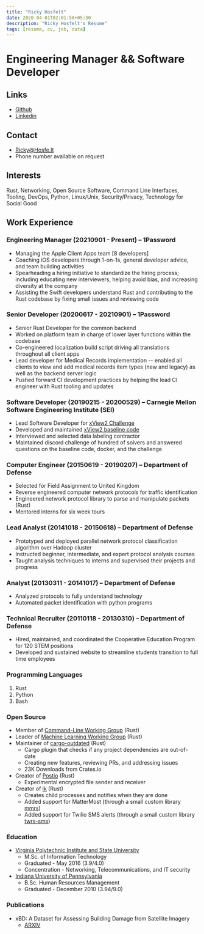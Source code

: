 ```yaml
---
title: "Ricky Hosfelt"
date: 2020-04-01T02:01:58+05:30
description: "Ricky Hosfelt's Resume"
tags: [resume, cv, job, data]
---
```


# Engineering Manager && Software Developer

## Links

- [Github](https://github.com/deg4uss3r)
- [Linkedin](https://linkedin.com/in/ricky-hosfelt)

## Contact

- [Ricky@Hosfe.lt](mailto:Ricky@Hosfe.lt)
- Phone number available on request

## Interests

Rust, Networking, Open Source Software, Command Line Interfaces, Tooling, DevOps, Python, Linux/Unix, Security/Privacy, Technology for Social Good

## Work Experience

###  Engineering Manager (20210901 - Present) – 1Password
- Managing the Apple Client Apps team [8 developers]
- Coaching iOS developers through 1-on-1s, general developer advice, and team building activities
- Spearheading a hiring initiative to standardize the hiring process; including educating new interviewers, helping avoid bias, and increasing diversity at the company
- Assisting the Swift developers understand Rust and contributing to the Rust codebase by fixing small issues and reviewing code 

### Senior Developer (20200617 - 20210901) – 1Password
- Senior Rust Developer for the common backend
- Worked on platform team in charge of lower layer functions within the codebase
- Co-engineered localization build script driving all translations throughout all client apps
- Lead developer for Medical Records implementation -- enabled all clients to view and add medical records item types (new and legacy) as well as the backend server logic
- Pushed forward CI development practices by helping the lead CI engineer with Rust tooling and updates

### Software Developer (20190215 - 20200529) – Carnegie Mellon Software Engineering Institute (SEI)
- Lead Software Developer for [xView2 Challenge](https://xview2.org/)
- Developed and maintained [xView2 baseline code](https://github.com/DIUx-xView/xview2-baseline)
- Interviewed and selected data labeling contractor
- Maintained discord challenge of hundred of solvers and answered questions on the baseline code, docker, and the challenge

###  Computer Engineer (20150619 - 20190207) – Department of Defense
- Selected for Field Assignment to United Kingdom
- Reverse engineered computer network protocols for traffic identification
- Engineered network protocol library to parse and manipulate packets (Rust)
-  Mentored interns for six week tours

### Lead Analyst (20141018 - 20150618) – Department of Defense
- Prototyped and deployed parallel network protocol classification algorithm over Hadoop cluster
- Instructed beginner, intermediate, and expert protocol analysis courses
- Taught analysis techniques to interns and supervised their projects and progress

### Analyst (20130311 - 20141017) – Department of Defense
- Analyzed protocols to fully understand technology
- Automated packet identification with python programs

### Technical Recruiter (20110118 - 20130310) – Department of Defense
- Hired, maintained, and coordinated the Cooperative Education Program for 120 STEM positions
- Developed and sustained website to streamline students transition to full time employees

### Programming Languages
1. Rust
1. Python
1. Bash

### Open Source
- Member of [Command-Line Working Group](https://github.com/rust-cli) (Rust)
- Leader of [Machine Learning Working Group](https://github.com/rust-ml) (Rust)
- Maintainer of [cargo-outdated](https://github.com/kbknapp/cargo-outdated) (Rust)
  - Cargo plugin that checks if any project dependencies are out-of-date
  - Creating new features, reviewing PRs, and addressing issues
  - 23K Downloads from Crates.io
- Creator of [Postio](https://github.com/deg4uss3r/postio) (Rust)
  - Experimental encrypted file sender and receiver
- Creator of [lk](https://github.com/deg4uss3r/lk) (Rust)
  - Creates child processes and notifies when they are done
  - Added support for MatterMost (through a small custom library [mmrs](https://github.com/deg4uss3r/mmrs))
  - Added support for Twilio SMS alerts (through a small custom library [twrs-sms](https://github.com/deg4uss3r/twrs-sms))

### Education
- [Virginia Polytechnic Institute and State University](https://vt.edu)
  - M.Sc. of Information Technology
  - Graduated - May 2016 (3.9/4.0)
  - Concentration - Networking, Telecommunications, and IT security
- [Indiana University of Pennsylvania](https://iup.edu)
  - B.Sc. Human Resources Management
  - Graduated - December 2010 (3.94/9.0)

### Publications
- xBD: A Dataset for Assessing Building Damage from Satellite Imagery
  - [ARXIV](https://arxiv.org/abs/1911.09296)


